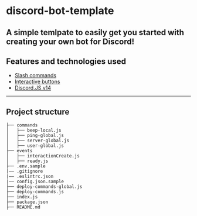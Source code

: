 # discord-bot-template
A simple temlpate to easily get you started with creating your own bot for Discord!
---

## Features and technologies used

- [Slash commands](https://discord.com/developers/docs/interactions/application-commands)
- [Interactive buttons](https://discord.com/developers/docs/interactions/message-components#buttons)
- [Discord.JS v14](https://discord.js.org/#/)

---

## Project structure

```
├── commands
│   ├── beep-local.js
│   ├── ping-global.js
│   ├── server-global.js
│   ├── user-global.js
├── events
│   ├── interactionCreate.js
│   ├── ready.js
├── .env.sample
|–– .gitignore
|–– .eslintrc.json
|–– config.json.sample
├── deploy-commands-global.js
├── deploy-commands.js
├── index.js
├── package.json
├── README.md
```

